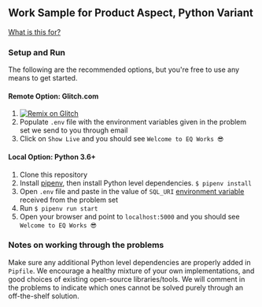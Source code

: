 Work Sample for Product Aspect, Python Variant
---

[What is this for?](https://github.com/EQWorks/work-samples#what-is-this)

### Setup and Run

The following are the recommended options, but you're free to use any means to get started.

#### Remote Option: Glitch.com

1. [![Remix on Glitch](https://cdn.glitch.com/2703baf2-b643-4da7-ab91-7ee2a2d00b5b%2Fremix-button.svg)](https://glitch.com/edit/#!/import/github/EQWorks/ws-product-python)
2. Populate `.env` file with the environment variables given in the problem set we send to you through email
3. Click on `Show Live` and you should see `Welcome to EQ Works 😎`

#### Local Option: Python 3.6+

1. Clone this repository
2. Install [pipenv](https://pipenv.readthedocs.io/en/latest/), then install Python level dependencies. `$ pipenv install`
3. Open `.env` file and paste in the value of `SQL_URI` [environment variable](https://en.wikipedia.org/wiki/Environment_variable) received from the problem set
4. Run `$ pipenv run start`
5. Open your browser and point to `localhost:5000` and you should see `Welcome to EQ Works 😎`

### Notes on working through the problems

Make sure any additional Python level dependencies are properly added in `Pipfile`. We encourage a healthy mixture of your own implementations, and good choices of existing open-source libraries/tools. We will comment in the problems to indicate which ones cannot be solved purely through an off-the-shelf solution.
